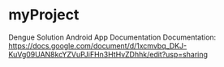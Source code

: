 # myProject
Dengue Solution Android App Documentation
Documentation: https://docs.google.com/document/d/1xcmvbq_DKJ-KuVg09UAN8kcYZVuPJiFHn3HtHvZDhhk/edit?usp=sharing
